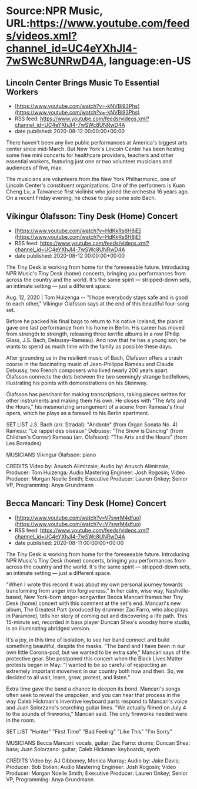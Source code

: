 # Source:NPR Music, URL:https://www.youtube.com/feeds/videos.xml?channel_id=UC4eYXhJI4-7wSWc8UNRwD4A, language:en-US

## Lincoln Center Brings Music To Essential Workers
 - [https://www.youtube.com/watch?v=-kNVBi93Phs](https://www.youtube.com/watch?v=-kNVBi93Phs)
 - RSS feed: https://www.youtube.com/feeds/videos.xml?channel_id=UC4eYXhJI4-7wSWc8UNRwD4A
 - date published: 2020-08-12 00:00:00+00:00

There haven't been any live public performances at America's biggest arts center since mid-March. But New York's Lincoln Center has been hosting some free mini concerts for healthcare providers, teachers and other essential workers, featuring just one or two volunteer musicians and audiences of five, max.

The musicians are volunteers from the New York Philharmonic, one of Lincoln Center's constituent organizations. One of the performers is Kuan Cheng Lu, a Taiwanese first violinist who joined the orchestra 16 years ago. On a recent Friday evening, he chose to play some solo Bach.

## Víkingur Ólafsson: Tiny Desk (Home) Concert
 - [https://www.youtube.com/watch?v=HdKkRs6H8jE](https://www.youtube.com/watch?v=HdKkRs6H8jE)
 - RSS feed: https://www.youtube.com/feeds/videos.xml?channel_id=UC4eYXhJI4-7wSWc8UNRwD4A
 - date published: 2020-08-12 00:00:00+00:00

The Tiny Desk is working from home for the foreseeable future. Introducing NPR Music's Tiny Desk (home) concerts, bringing you performances from across the country and the world. It's the same spirit — stripped-down sets, an intimate setting — just a different space.

Aug. 12, 2020 | Tom Huizenga -- "I hope everybody stays safe and is good to each other," Víkingur Ólafsson says at the end of this beautiful four-song set.

Before he packed his final bags to return to his native Iceland, the pianist gave one last performance from his home in Berlin. His career has moved from strength to strength, releasing three terrific albums in a row (Philip Glass, J.S. Bach, Debussy-Rameau). And now that he has a young son, he wants to spend as much time with the family as possible these days.

After grounding us in the resilient music of Bach, Ólafsson offers a crash course in the fascinating music of Jean-Philippe Rameau and Claude Debussy, two French composers who lived nearly 200 years apart. Ólafsson connects the dots between the two seemingly strange bedfellows, illustrating his points with demonstrations on his Steinway.

Ólafsson has penchant for making transcriptions, taking pieces written for other instruments and making them his own. He closes with "The Arts and the Hours," his mesmerizing arrangement of a scene from Rameau's final opera, which he plays as a farewell to his Berlin apartment.

SET LIST
J.S. Bach (arr. Stradal): "Andante" (from Organ Sonata No. 4)
Rameau: "Le rappel des oiseaux"
Debussy: "The Snow is Dancing" (from Children's Corner)
Rameau (arr. Ólafsson): "The Arts and the Hours" (from Les Boréades)

MUSICIANS
Víkingur Ólafsson: piano

CREDITS
Video by: Anusch Alimirzaie; Audio by: Anusch Alimirzaie; Producer: Tom Huizenga; Audio Mastering Engineer: Josh Rogosin; Video Producer: Morgan Noelle Smith; Executive Producer: Lauren Onkey; Senior VP, Programming: Anya Grundmann

## Becca Mancari: Tiny Desk (Home) Concert
 - [https://www.youtube.com/watch?v=V7swrM4dfuo](https://www.youtube.com/watch?v=V7swrM4dfuo)
 - RSS feed: https://www.youtube.com/feeds/videos.xml?channel_id=UC4eYXhJI4-7wSWc8UNRwD4A
 - date published: 2020-08-11 00:00:00+00:00

The Tiny Desk is working from home for the foreseeable future. Introducing NPR Music's Tiny Desk (home) concerts, bringing you performances from across the country and the world. It's the same spirit — stripped-down sets, an intimate setting — just a different space.

"When I wrote this record it was about my own personal journey towards transforming from anger into forgiveness." In her calm, wise way, Nashville-based, New York-born singer-songwriter Becca Mancari frames her Tiny Desk (home) concert with this comment at the set's end. Mancari's new album, The Greatest Part (produced by drummer Zac Farro, who also plays in Paramore), tells her story of coming out and discovering a life path. This 15-minute set, recorded in bass player Duncan Shea's woodsy home studio, is an illuminating abridged version.

It's a joy, in this time of isolation, to see her band connect and build something beautiful, despite the masks. "The band and I have been in our own little Corona-pod, but we wanted to be extra safe," Mancari says of the protective gear. She postponed this concert when the Black Lives Matter protests began in May: "I wanted to be so careful of respecting an extremely important movement in our country both now and then. So, we decided to all wait, learn, grow, protest, and listen."

Extra time gave the band a chance to deepen its bond. Mancari's songs often seek to reveal the unspoken, and you can hear that process in the way Caleb Hickman's inventive keyboard parts respond to Mancari's voice and Juan Solorzano's searching guitar lines. "We actually filmed on July 4 to the sounds of fireworks," Mancari said. The only fireworks needed were in the room.

SET LIST
"Hunter"
"First Time"
"Bad Feeling"
"Like This"
"I'm Sorry"

MUSICIANS
Becca Mancari: vocals, guitar; Zac Farro: drums; Duncan Shea: bass; Juan Solorzano: guitar; Caleb Hickman: keyboards, synth

CREDITS
Video by: AJ Gibboney, Monica Murray; Audio by: Jake Davis; Producer: Bob Boilen; Audio Mastering Engineer: Josh Rogosin; Video Producer: Morgan Noelle Smith; Executive Producer: Lauren Onkey; Senior VP, Programming: Anya Grundmann


